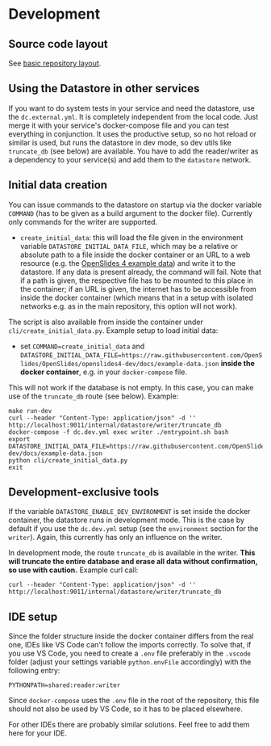 # Development

## Source code layout

See [basic repository layout](docs/layout.md).

## Using the Datastore in other services

If you want to do system tests in your service and need the datastore, use the `dc.external.yml`. It is completely independent from the local code. Just merge it with your service's docker-compose file and you can test everything in conjunction. It uses the productive setup, so no hot reload or similar is used, but runs the datastore in dev mode, so dev utils like `truncate_db` (see below) are available. You have to add the reader/writer as a dependency to your service(s) and add them to the `datastore` network.

## Initial data creation

You can issue commands to the datastore on startup via the docker variable `COMMAND` (has to be given as a build argument to the docker file). Currently only commands for the writer are supported.

- `create_initial_data`: this will load the file given in the environment variable `DATASTORE_INITIAL_DATA_FILE`, which may be a relative or absolute path to a file inside the docker container or an URL to a web resource (e.g. the [OpenSlides 4 example data](https://raw.githubusercontent.com/OpenSlides/OpenSlides/openslides4-dev/docs/example-data.json)) and write it to the datastore. If any data is present already, the command will fail. Note that if a path is given, the respective file has to be mounted to this place in the container; if an URL is given, the internet has to be accessible from inside the docker container (which means that in a setup with isolated networks e.g. as in the main repository, this option will not work).

The script is also available from inside the container under `cli/create_initial_data.py`. Example setup to load initial data:

- set `COMMAND=create_initial_data` and `DATASTORE_INITIAL_DATA_FILE=https://raw.githubusercontent.com/OpenSlides/OpenSlides/openslides4-dev/docs/example-data.json` <b>inside the docker container</b>, e.g. in your `docker-compose` file.

This will not work if the database is not empty. In this case, you can make use of the `truncate_db` route (see below). Example:

    make run-dev
    curl --header "Content-Type: application/json" -d '' http://localhost:9011/internal/datastore/writer/truncate_db
    docker-compose -f dc.dev.yml exec writer ./entrypoint.sh bash
    export DATASTORE_INITIAL_DATA_FILE=https://raw.githubusercontent.com/OpenSlides/OpenSlides/openslides4-dev/docs/example-data.json
    python cli/create_initial_data.py
    exit

## Development-exclusive tools

If the variable `DATASTORE_ENABLE_DEV_ENVIRONMENT` is set inside the docker container, the datastore runs in development mode. This is the case by default if you use the `dc.dev.yml` setup (see the `environment` section for the `writer`). Again, this currently has only an influence on the writer.

In development mode, the route `truncate_db` is available in the writer. <b>This will truncate the entire database and erase all data without confirmation, so use with caution.</b> Example curl call:

    curl --header "Content-Type: application/json" -d '' http://localhost:9011/internal/datastore/writer/truncate_db

## IDE setup

Since the folder structure inside the docker container differs from the real one, IDEs like VS Code can't follow the imports correctly. To solve that, if you use VS Code, you need to create a `.env` file preferably in the `.vscode` folder (adjust your settings variable `python.envFile` accordingly) with the following entry:

    PYTHONPATH=shared:reader:writer

Since `docker-compose` uses the `.env` file in the root of the repository, this file should not also be used by VS Code, so it has to be placed elsewhere.

For other IDEs there are probably similar solutions. Feel free to add them here for your IDE.